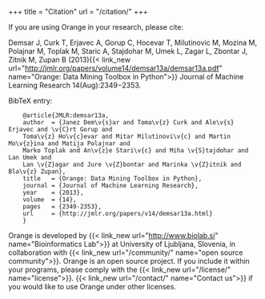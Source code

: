 +++
title = "Citation"
url = "/citation/"
+++


If you are using Orange in your research, please cite:

 Demsar J, Curk T, Erjavec A, Gorup C, Hocevar T, Milutinovic M, Mozina M, Polajnar M, Toplak M, Staric A, Stajdohar M, Umek L, Zagar L, Zbontar J, Zitnik M, Zupan B (2013){{< link_new url="http://jmlr.org/papers/volume14/demsar13a/demsar13a.pdf" name="Orange: Data Mining Toolbox in Python">}}
 Journal of Machine Learning Research 14(Aug):2349−2353.

 BibTeX entry:

		@article{JMLR:demsar13a,
		author  = {Janez Dem\v{s}ar and Toma\v{z} Curk and Ale\v{s} Erjavec and \v{C}rt Gorup and
		Toma\v{z} Ho\v{c}evar and Mitar Milutinovi\v{c} and Martin Mo\v{z}ina and Matija Polajnar and
		Marko Toplak and An\v{z}e Stari\v{c} and Miha \v{S}tajdohar and Lan Umek and
		Lan \v{Z}agar and Jure \v{Z}bontar and Marinka \v{Z}itnik and Bla\v{z} Zupan},
		title   = {Orange: Data Mining Toolbox in Python},
		journal = {Journal of Machine Learning Research},
		year    = {2013},
		volume  = {14},
		pages   = {2349-2353},
		url     = {http://jmlr.org/papers/v14/demsar13a.html}
		}

Orange is developed by {{< link_new url="http://www.biolab.si" name="Bioinformatics Lab">}} at University of Ljubljana, Slovenia, in collaboration with {{< link_new url="/community/" name="open source community">}}.
Orange is an open source project. If you include it within your programs, please comply with the {{< link_new url="/license/" name="license">}}. {{< link_new url="/contact/" name="Contact us">}} if you would like to use Orange under other licenses.
